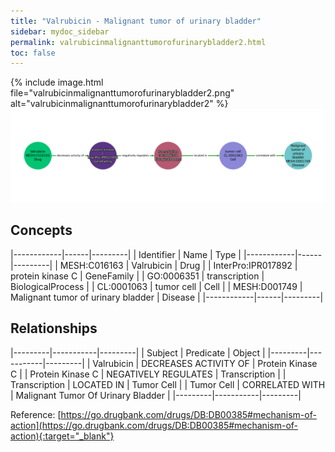 ```yaml
---
title: "Valrubicin - Malignant tumor of urinary bladder"
sidebar: mydoc_sidebar
permalink: valrubicinmalignanttumorofurinarybladder2.html
toc: false 
---
```


{% include image.html file="valrubicinmalignanttumorofurinarybladder2.png" alt="valrubicinmalignanttumorofurinarybladder2" %}![Path Visualization](/images/valrubicinmalignanttumorofurinarybladder2.png)

## Concepts

|------------|------|---------|
| Identifier | Name | Type    |
|------------|------|---------|
| MESH:C016163 | Valrubicin | Drug |
| InterPro:IPR017892 | protein kinase C | GeneFamily |
| GO:0006351 | transcription | BiologicalProcess |
| CL:0001063 | tumor cell | Cell |
| MESH:D001749 | Malignant tumor of urinary bladder | Disease |
|------------|------|---------|

## Relationships

|---------|-----------|---------|
| Subject | Predicate | Object  |
|---------|-----------|---------|
| Valrubicin | DECREASES ACTIVITY OF | Protein Kinase C |
| Protein Kinase C | NEGATIVELY REGULATES | Transcription |
| Transcription | LOCATED IN | Tumor Cell |
| Tumor Cell | CORRELATED WITH | Malignant Tumor Of Urinary Bladder |
|---------|-----------|---------|

Reference: [https://go.drugbank.com/drugs/DB:DB00385#mechanism-of-action](https://go.drugbank.com/drugs/DB:DB00385#mechanism-of-action){:target="_blank"}